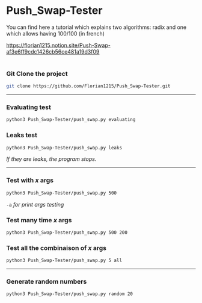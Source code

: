 # Push_Swap-Tester

You can find here a tutorial which explains two algorithms: radix and one which allows having 100/100 (in french)

https://florian1215.notion.site/Push-Swap-af3e6ff9cdc1426cb56ce481a19d3f09
<br /><br />

### Git Clone the project
```sh
git clone https://github.com/Florian1215/Push_Swap-Tester.git
```



***

### Evaluating test
```sh
python3 Push_Swap-Tester/push_swap.py evaluating
```


### Leaks test
```sh
python3 Push_Swap-Tester/push_swap.py leaks
```
*If they are leaks, the program stops.*

***

### Test with ***x*** args
```sh
python3 Push_Swap-Tester/push_swap.py 500
```
```-a``` *for print args testing*

### Test many time ***x*** args
```sh
python3 Push_Swap-Tester/push_swap.py 500 200
```

### Test all the combinaison of ***x*** args
```sh
python3 Push_Swap-Tester/push_swap.py 5 all
```

***
### Generate random numbers
```sh
python3 Push_Swap-Tester/push_swap.py random 20
```
